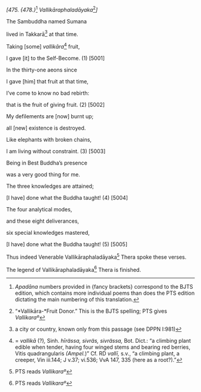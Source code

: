 *\[475. {478.}*[^1] *Vallikāraphaladāyaka*[^2]*\]*

The Sambuddha named Sumana

lived in Takkarā[^3] at that time.

Taking \[some\] *vallikāra*[^4] fruit,

I gave \[it\] to the Self-Become. (1) \[5001\]

In the thirty-one aeons since

I gave \[him\] that fruit at that time,

I’ve come to know no bad rebirth:

that is the fruit of giving fruit. (2) \[5002\]

My defilements are \[now\] burnt up;

all \[new\] existence is destroyed.

Like elephants with broken chains,

I am living without constraint. (3) \[5003\]

Being in Best Buddha’s presence

was a very good thing for me.

The three knowledges are attained;

\[I have\] done what the Buddha taught! (4) \[5004\]

The four analytical modes,

and these eight deliverances,

six special knowledges mastered,

\[I have\] done what the Buddha taught! (5) \[5005\]

Thus indeed Venerable Vallikāraphaladāyaka[^5] Thera spoke these verses.

The legend of Vallikāraphaladāyaka[^6] Thera is finished.

[^1]: *Apadāna* numbers provided in {fancy brackets} correspond to the
    BJTS edition, which contains more individual poems than does the PTS
    edition dictating the main numbering of this translation.

[^2]: “*Vallikāra-*Fruit Donor.” This is the BJTS spelling; PTS gives
    *Vallikaraº*

[^3]: a city or country, known only from this passage (see DPPN I:981)

[^4]: = *vallikā* (?)*,* Sinh. *hīrässa, sivräs, sivrässa,* Bot. Dict.:
    “a climbing plant edible when tender, having four winged stems and
    bearing red berries, Vitis quadrangularis *(Ampel.*)” Cf. RD
    *vallī,* s.v., “a climbing plant, a creeper, Vin iii.144; J v.37;
    vi.536; VvA 147, 335 (here as a root?).”

[^5]: PTS reads *Vallikaraº*

[^6]: PTS reads *Vallikaraº*
